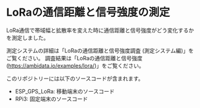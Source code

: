 # LoRaの通信距離と信号強度の測定

LoRa通信で帯域幅と拡散率を変えた時に通信距離と信号強度がどう変化するかを測定しました。

測定システムの詳細は「LoRaの通信距離と信号強度調査 (測定システム編)」をご覧ください。
調査結果は「LoRaの通信距離と信号強度(https://ambidata.io/examples/lora/)」をご覧ください。

このリポジトリーには以下のソースコードが含まれます。

* ESP_GPS_LoRa: 移動端末のソースコード
* RPi3: 固定端末のソースコード
